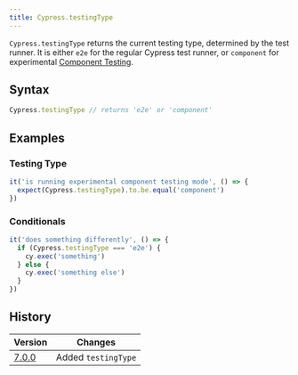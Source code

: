 ```yaml
---
title: Cypress.testingType
---
```


`Cypress.testingType` returns the current testing type, determined by the test runner. It is either `e2e` for the regular Cypress test runner, or `component` for experimental [Component Testing](guides/component-testing/introduction).

## Syntax

```javascript
Cypress.testingType // returns 'e2e' or 'component'
```

## Examples

### Testing Type

```javascript
it('is running experimental component testing mode', () => {
  expect(Cypress.testingType).to.be.equal('component')
})
```

### Conditionals

```javascript
it('does something differently', () => {
  if (Cypress.testingType === 'e2e') {
    cy.exec('something')
  } else {
    cy.exec('something else')
  }
})
```

## History

| Version                               | Changes             |
| ------------------------------------- | ------------------- |
| [7.0.0](/guides/references/changelog) | Added `testingType` |
